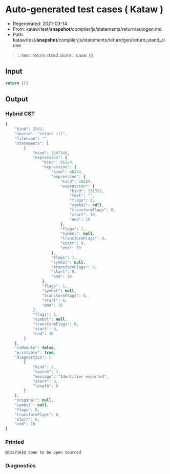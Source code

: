 # Auto-generated test cases ( Kataw )
- Regenerated: 2021-03-14
- From: kataw/test/__snapshot__/compiler/js/statements/return/autogen.md
- Path: kataw/test/__snapshot__/compiler/js/statements/return/gen/return_stand_alone
> :: test: return stand alone
> :: case: (((
## Input

`````js
return (((
`````

## Output

### Hybrid CST

```javascript
{
    "kind": 2243,
    "source": "return (((",
    "filename": "",
    "statements": [
        {
            "kind": 2097346,
            "expression": {
                "kind": 66224,
                "expression": {
                    "kind": 66224,
                    "expression": {
                        "kind": 66224,
                        "expression": {
                            "kind": 131322,
                            "text": "",
                            "flags": 3,
                            "symbol": null,
                            "transformFlags": 0,
                            "start": 10,
                            "end": 10
                        },
                        "flags": 1,
                        "symbol": null,
                        "transformFlags": 0,
                        "start": 9,
                        "end": 10
                    },
                    "flags": 1,
                    "symbol": null,
                    "transformFlags": 0,
                    "start": 8,
                    "end": 10
                },
                "flags": 1,
                "symbol": null,
                "transformFlags": 0,
                "start": 6,
                "end": 10
            },
            "flags": 1,
            "symbol": null,
            "transformFlags": 0,
            "start": 0,
            "end": 10
        }
    ],
    "isModule": false,
    "printable": true,
    "diagnostics": [
        {
            "kind": 2,
            "source": 2,
            "message": "Identifier expected",
            "start": 9,
            "length": 0
        }
    ],
    "original": null,
    "symbol": null,
    "flags": 0,
    "transformFlags": 0,
    "start": 0,
    "end": 10
}
```

### Printed

```javascript
@{x2716}@ Soon to be open sourced
```

### Diagnostics

```javascript

```

